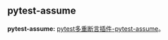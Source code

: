 ## pytest-assume
**pytest-assume:** [pytest多重断言插件-pytest-assume](https://mp.weixin.qq.com/s/dtAb1x2YTFSMGYTTAIO-9w)。
 